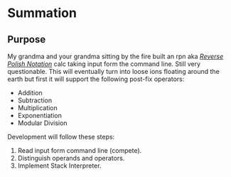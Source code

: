 # Summation
## Purpose
My grandma and your grandma sitting by the fire built an rpn aka [*Reverse Polish Notation*](https://en.wikipedia.org/wiki/Reverse_Polish_notation) calc taking input form the command line.  Still very questionable.
This will eventually turn into loose ions floating around the earth but first it will support the following post-fix operators:
* Addition
* Subtraction
* Multiplication
* Exponentiation
* Modular Division

Development will follow these steps:
1. Read input form command line (compete).
2. Distinguish operands and operators.
3. Implement Stack Interpreter.
